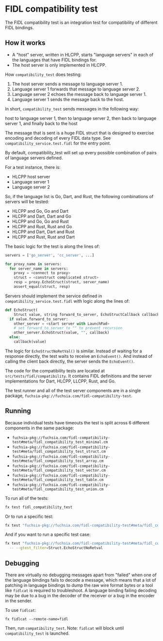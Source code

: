 # FIDL compatibility test

The FIDL compatibility test is an integration test for compatibility of
different FIDL bindings.

## How it works

- A "host" server, written in HLCPP, starts "language servers" in each of the
  languages that have FIDL bindings for.
- The host server is only implemented in HLCPP.

How `compatibility_test` does testing:

  1. The host server sends a message to language server 1.
  2. Language server 1 forwards that message to language server 2.
  3. Language server 2 echoes the message back to language server 1.
  4. Language server 1 sends the message back to the host.

In short, `compatibility_test` sends messages in the following way:

host to language server 1, then to language server 2, then back to language
server 1, and finally back to the host

The message that is sent is a huge FIDL struct that is designed to exercise
    encoding and decoding of every FIDL data type. See
    `compatibility_service.test.fidl` for the entry point.

By default, compatibility_test will set up every possible combination of pairs
of language servers defined.

For a test instance, there is:

  - HLCPP host server
  - Language server 1
  - Language server 2

So, if the language list is Go, Dart, and Rust, the following combinations of
servers will be tested:

  - HLCPP and Go, Go and Dart
  - HLCPP and Dart, Dart and Go
  - HLCPP and Go, Go and Rust
  - HLCPP and Rust, Rust and Go
  - HLCPP and Dart, Dart and Rust
  - HLCPP and Rust, Rust and Dart

The basic logic for the test is along the lines of:

```python
servers = ['go_server', 'cc_server', ...]

for proxy_name in servers:
  for server_name in servers:
    proxy = <connect to proxy>
    struct = <construct complicated struct>
    resp = proxy.EchoStruct(struct, server_name)
    assert_equal(struct, resp)
```

Servers should implement the service defined in
`compatibility_service.test.fidl` with logic along the lines of:

```python
def EchoStruct(
    Struct value, string forward_to_server, EchoStructCallback callback):
  if value.forward_to_server:
    other_server = <start server with LaunchPad>
    # set forward_to_server to "" to prevent recursion
    other_server.EchoStruct(value, "", callback)
  else:
    callback(value)
```

The logic for `EchoStructNoRetVal()` is similar. Instead of waiting for a
response directly, the test waits to receive an `EchoEvent()`. And instead of
calling the client back directly, the server sends the `EchoEvent()`.

The code for the compatibility tests are located at
`src/tests/fidl/compatibility`. It contains FIDL definitions and the server
implementations for Dart, HLCPP, LLCPP, Rust, and Go.

The test runner and all of the test server components are in a single package,
`fuchsia-pkg://fuchsia.com/fidl-compatibility-test`.

## Running

Because individual tests have timeouts the test is split across 6 different
components in the same package:

- `fuchsia-pkg://fuchsia.com/fidl-compatibility-test#meta/fidl_compatibility_test_minimal.cm`
- `fuchsia-pkg://fuchsia.com/fidl-compatibility-test#meta/fidl_compatibility_test_struct.cm`
- `fuchsia-pkg://fuchsia.com/fidl-compatibility-test#meta/fidl_compatibility_test_array.cm`
- `fuchsia-pkg://fuchsia.com/fidl-compatibility-test#meta/fidl_compatibility_test_vector.cm`
- `fuchsia-pkg://fuchsia.com/fidl-compatibility-test#meta/fidl_compatibility_test_table.cm`
- `fuchsia-pkg://fuchsia.com/fidl-compatibility-test#meta/fidl_compatibility_test_union.cm`

To run all of the tests:

```sh
fx test fidl_compatibility_test
```

Or to run a specific test:

```sh
fx test "fuchsia-pkg://fuchsia.com/fidl-compatibility-test#meta/fidl_compatibility_test_struct.cm"
```

And if you want to run a specific test case:

```sh
fx test "fuchsia-pkg://fuchsia.com/fidl-compatibility-test#meta/fidl_compatibility_test_struct.cm" \
  -- --gtest_filter=Struct.EchoStructNoRetval
```

## Debugging

There are virtually no debugging messages apart from "failed" when one of the
language bindings fails to decode a message, which means that a lot of patching
in language bindings to dump the raw wire format bytes or a tool like
`fidlcat` is required to troubleshoot. A language binding failing decoding may
be due to a bug in the decoder of the receiver or a bug in the encoder in the
sender.

To use `fidlcat`:

```
fx fidlcat --remote-name=fidl
```

Then, run `compatibility_test`. Note: `fidlcat` will block until
`compatibility_test` is launched.
